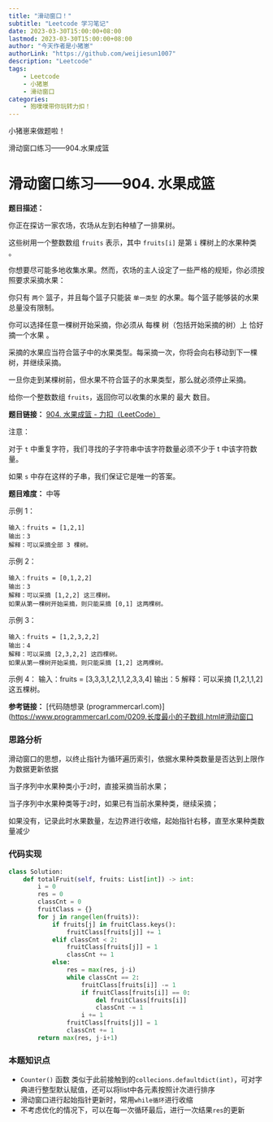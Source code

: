 ```yaml
---
title: "滑动窗口！"
subtitle: "Leetcode 学习笔记"
date: 2023-03-30T15:00:00+08:00
lastmod: 2023-03-30T15:00:00+08:00
author: "今天作者是小猪崽"
authorLink: "https://github.com/weijiesun1007"
description: "Leetcode"
tags: 
    - Leetcode  
    - 小猪崽
    - 滑动窗口
categories: 
    - 狍噗噗带你玩转力扣！
---
```

小猪崽来做题啦！

滑动窗口练习——904.水果成篮

<!--more-->

# 滑动窗口练习——904. 水果成篮

**题目描述：**

你正在探访一家农场，农场从左到右种植了一排果树。

这些树用一个整数数组 `fruits` 表示，其中 `fruits[i]` 是第 `i` 棵树上的水果种类 。

你想要尽可能多地收集水果。然而，农场的主人设定了一些严格的规矩，你必须按照要求采摘水果：

你只有 `两个` 篮子，并且每个篮子只能装 `单一类型` 的水果。每个篮子能够装的水果总量没有限制。

你可以选择任意一棵树开始采摘，你必须从 每棵 树（包括开始采摘的树）上 恰好摘一个水果 。

采摘的水果应当符合篮子中的水果类型。每采摘一次，你将会向右移动到下一棵树，并继续采摘。

一旦你走到某棵树前，但水果不符合篮子的水果类型，那么就必须停止采摘。

给你一个整数数组 `fruits`，返回你可以收集的水果的 最大 数目。


**题目链接：** [904. 水果成篮 - 力扣（LeetCode）](https://leetcode.cn/problems/fruit-into-baskets/)

注意：

对于 `t` 中重复字符，我们寻找的子字符串中该字符数量必须不少于 t 中该字符数量。

如果 `s` 中存在这样的子串，我们保证它是唯一的答案。

**题目难度：** 中等

示例 1：

    输入：fruits = [1,2,1]
    输出：3
    解释：可以采摘全部 3 棵树。

示例 2：

    输入：fruits = [0,1,2,2]
    输出：3
    解释：可以采摘 [1,2,2] 这三棵树。
    如果从第一棵树开始采摘，则只能采摘 [0,1] 这两棵树。

示例 3：

    输入：fruits = [1,2,3,2,2]
    输出：4
    解释：可以采摘 [2,3,2,2] 这四棵树。
    如果从第一棵树开始采摘，则只能采摘 [1,2] 这两棵树。

示例 4：
    输入：fruits = [3,3,3,1,2,1,1,2,3,3,4]
    输出：5
    解释：可以采摘 [1,2,1,1,2] 这五棵树。
 

**参考链接：**
[代码随想录 (programmercarl.com)](https://www.programmercarl.com/0209.长度最小的子数组.html#滑动窗口

### 思路分析
滑动窗口的思想，以终止指针为循环遍历索引，依据水果种类数量是否达到上限作为数据更新依据

当子序列中水果种类小于`2`时，直接采摘当前水果；

当子序列中水果种类等于`2`时，如果已有当前水果种类，继续采摘；

如果没有，记录此时水果数量，左边界进行收缩，起始指针右移，直至水果种类数量减少

### 代码实现
```python
class Solution:
    def totalFruit(self, fruits: List[int]) -> int:
        i = 0
        res = 0
        classCnt = 0
        fruitClass = {}
        for j in range(len(fruits)):
            if fruits[j] in fruitClass.keys():
                fruitClass[fruits[j]] += 1
            elif classCnt < 2:
                fruitClass[fruits[j]] = 1
                classCnt += 1
            else:
                res = max(res, j-i)
                while classCnt == 2:
                    fruitClass[fruits[i]] -= 1
                    if fruitClass[fruits[i]] == 0:
                        del fruitClass[fruits[i]]
                        classCnt -= 1
                    i += 1
                fruitClass[fruits[j]] = 1
                classCnt += 1           
        return max(res, j-i+1)
```

### 本题知识点
+ `Counter()` 函数 类似于此前接触到的`collecions.defaultdict(int)`，可对字典进行整型默认赋值，还可以将list中各元素按照计次进行排序
+ 滑动窗口进行起始指针更新时，常用`while循环`进行收缩
+ 不考虑优化的情况下，可以在每一次循环最后，进行一次结果`res`的更新
